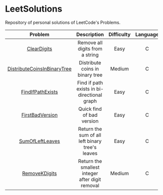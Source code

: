 # LeetSolutions
Repository of personal solutions of LeetCode's Problems.

| Problem | Description | Difficulty | Language |
| :-: | :-: | :-: | :-: |
| [ClearDigits](ClearDigits) | Remove all digits from a string | Easy | C |
| [DistributeCoinsInBinaryTree](DistributeCoinsInBinaryTree) | Distribute coins in binary tree | Medium | C |
| [FindIfPathExists](FindIfPathExists) | Find if path exists in bi-directional graph | Easy | C |
| [FirstBadVersion](FirstBadVersion) | Quick find of bad version | Easy | C |
| [SumOfLeftLeaves](SumOfLeftLeaves) | Return the sum of all left binary tree's leaves | Easy | C |
| [RemoveKDigits](RemoveKDigits) | Return the smallest integer after digit removal | Medium | C |

